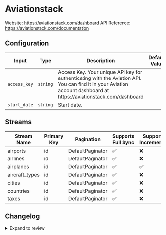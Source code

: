 # Aviationstack
Website: https://aviationstack.com/dashboard
API Reference: https://aviationstack.com/documentation

## Configuration

| Input | Type | Description | Default Value |
|-------|------|-------------|---------------|
| `access_key` | `string` | Access Key. Your unique API key for authenticating with the Aviation API. You can find it in your Aviation account dashboard at https://aviationstack.com/dashboard |  |
| `start_date` | `string` | Start date.  |  |

## Streams
| Stream Name | Primary Key | Pagination | Supports Full Sync | Supports Incremental |
|-------------|-------------|------------|---------------------|----------------------|
| airports | id | DefaultPaginator | ✅ |  ❌  |
| airlines | id | DefaultPaginator | ✅ |  ❌  |
| airplanes | id | DefaultPaginator | ✅ |  ✅  |
| aircraft_types | id | DefaultPaginator | ✅ |  ❌  |
| cities | id | DefaultPaginator | ✅ |  ❌  |
| countries | id | DefaultPaginator | ✅ |  ❌  |
| taxes | id | DefaultPaginator | ✅ |  ❌  |

## Changelog

<details>
  <summary>Expand to review</summary>

| Version          | Date              | Pull Request | Subject        |
|------------------|-------------------|--------------|----------------|
| 0.0.16 | 2025-10-29 | [68842](https://github.com/airbytehq/airbyte/pull/68842) | Update dependencies |
| 0.0.15 | 2025-10-21 | [68359](https://github.com/airbytehq/airbyte/pull/68359) | Update dependencies |
| 0.0.14 | 2025-10-14 | [67966](https://github.com/airbytehq/airbyte/pull/67966) | Update dependencies |
| 0.0.13 | 2025-10-07 | [67165](https://github.com/airbytehq/airbyte/pull/67165) | Update dependencies |
| 0.0.12 | 2025-09-30 | [66274](https://github.com/airbytehq/airbyte/pull/66274) | Update dependencies |
| 0.0.11 | 2025-09-09 | [66037](https://github.com/airbytehq/airbyte/pull/66037) | Update dependencies |
| 0.0.10 | 2025-08-02 | [64407](https://github.com/airbytehq/airbyte/pull/64407) | Update dependencies |
| 0.0.9 | 2025-07-12 | [63058](https://github.com/airbytehq/airbyte/pull/63058) | Update dependencies |
| 0.0.8 | 2025-06-28 | [61445](https://github.com/airbytehq/airbyte/pull/61445) | Update dependencies |
| 0.0.7 | 2025-05-24 | [60599](https://github.com/airbytehq/airbyte/pull/60599) | Update dependencies |
| 0.0.6 | 2025-05-10 | [59847](https://github.com/airbytehq/airbyte/pull/59847) | Update dependencies |
| 0.0.5 | 2025-05-03 | [59364](https://github.com/airbytehq/airbyte/pull/59364) | Update dependencies |
| 0.0.4 | 2025-04-26 | [58685](https://github.com/airbytehq/airbyte/pull/58685) | Update dependencies |
| 0.0.3 | 2025-04-19 | [58232](https://github.com/airbytehq/airbyte/pull/58232) | Update dependencies |
| 0.0.2 | 2025-04-12 | [57639](https://github.com/airbytehq/airbyte/pull/57639) | Update dependencies |
| 0.0.1 | 2025-04-03 | [56993](https://github.com/airbytehq/airbyte/pull/56993) | Initial release by [@btkcodedev](https://github.com/btkcodedev) via Connector Builder |

</details>
